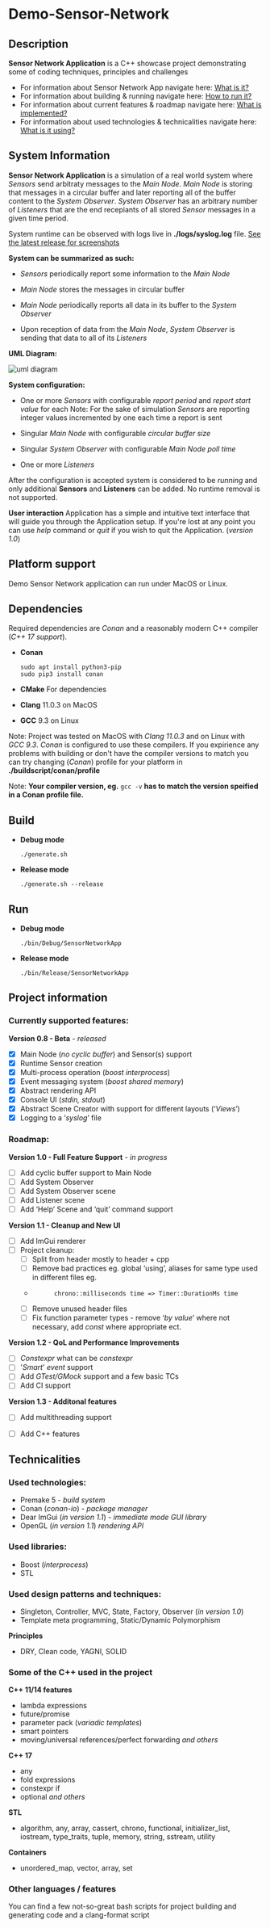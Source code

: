 

# Demo-Sensor-Network

Description
--------------  
  **Sensor Network Application** is a C++ showcase project demonstrating some of coding techniques, principles and challenges
  
  * For information about Sensor Network App navigate here: [What is it?](#System-information)
  * For information about building & running navigate here: [How to run it?](#Platform-support)
  * For information about current features & roadmap navigate here: [What is implemented?](#Project-information)
  * For information about used technologies & technicalities navigate here: [What is it using?](#Technicalities)

System Information
------------------------

**Sensor Network Application** is a simulation of a real world system where *Sensors* send arbitraty messages to the *Main Node*. *Main Node* is storing that messages in a circular buffer and later reporting all of the buffer content to the *System Observer*. *System Observer* has an arbitrary number of *Listeners* that are the end recepiants of all stored *Sensor* messages in a given time period.

System runtime can be observed with logs live in **./logs/syslog.log** file. [See the latest release for screenshots](https://github.com/michalPietraszko/Demo-Sensor-Network/releases/latest)

**System can be summarized as such:**
* *Sensors* periodically report some information to the *Main Node*

* *Main Node* stores the messages in circular buffer
* *Main Node* periodically reports all data in its buffer to the *System Observer*
* Upon reception of data from the *Main Node*, *System Observer* is sending that data
to all of its *Listeners*  

**UML Diagram:**

![uml diagram](https://i.imgur.com/aZ6HSVW.png)

**System configuration:**
* One or more *Sensors* with configurable *report period* and *report start value* for each
Note: For the sake of simulation *Sensors* are reporting integer values incremented by one each 
time a report is sent

* Singular *Main Node* with configurable *circular buffer size*

* Singular *System Observer* with configurable *Main Node poll time*

* One or more *Listeners* 

After the configuration is accepted system is considered to be *running* and only additional 
**Sensors** and **Listeners** can be added. No runtime removal is not supported. 

**User interaction**
Application has a simple and intuitive text interface that will guide you through the Application setup.
If you're lost at any point you can use *help* command or *quit* if you wish to quit the Application. (*version 1.0*)
		
Platform support
-----------------
Demo Sensor Network application can run under MacOS or Linux.

Dependencies
-----------------

Required dependencies are *Conan* and a reasonably modern C++ compiler (*C++ 17 support*).
  * **Conan**
    ```
    sudo apt install python3-pip
    sudo pip3 install conan
    ```
  
  * **CMake** For dependencies
  * **Clang** 11.0.3 on MacOS
  
  * **GCC** 9.3 on Linux


Note: Project was tested on MacOS with *Clang 11.0.3* and on Linux with *GCC 9.3*. *Conan* is configured to use these compilers. If you expirience any problems with building or don't have the compiler versions to match you can try changing (*Conan*) profile for your platform in **./buildscript/conan/profile**

Note: **Your compiler version, eg.** ```gcc -v``` **has to match the version speified in a Conan profile file.** 

Build
-----------------

  * **Debug mode** 
    ```
    ./generate.sh
    ```
  * **Release mode** 
    ```
    ./generate.sh --release
    ```
    
## Run
  
  * **Debug mode** 
    ```
    ./bin/Debug/SensorNetworkApp
    ```
  * **Release mode** 
    ```
    ./bin/Release/SensorNetworkApp
    ```
    
  Project information
------------------------

### Currently supported features:

**Version 0.8 - Beta** - *released*
- [x] Main Node (*no cyclic buffer*) and Sensor(s) support 
- [x] Runtime Sensor creation
- [x] Multi-process operation  (*boost interprocess*)
- [x] Event messaging system (*boost shared memory*)
- [x] Abstract rendering API
- [x] Console UI (*stdin, stdout*)
- [x] Abstract Scene Creator with support for different layouts (‘*Views*’)
- [x] Logging to a ‘*syslog*’ file

### Roadmap:

**Version 1.0 - Full Feature Support** - *in progress*
- [ ] Add cyclic buffer support to Main Node
- [ ] Add System Observer
- [ ] Add System Observer scene
- [ ] Add Listener scene
- [ ] Add ‘Help’ Scene and ‘quit’ command support

**Version 1.1 - Cleanup and New UI**
- [ ] Add ImGui renderer
- [ ] Project cleanup:
	- [ ]  Split from header mostly to header + cpp
	- [ ]  Remove bad practices eg. global ‘using’, aliases for same type used in different files eg.  
	-
				chrono::milliseconds time => Timer::DurationMs time
	- [ ] Remove unused header files
	- [ ] Fix function parameter types - remove ‘*by value*’ where not necessary, add *const* where appropriate ect.

**Version 1.2 - QoL and Performance Improvements**
- [ ] *Constexpr* what can be *constexpr*
- [ ] '*Smart*' *event* support
- [ ]  Add *GTest/GMock* support and a few basic TCs
- [ ]  Add CI support

**Version 1.3 - Additonal features**
- [ ] Add multithreading support
- [ ] Add C++ features

  
Technicalities
----------------

### Used technologies:
 
* Premake 5 - *build system*
* Conan (*conan-io*) - *package manager*
* Dear ImGui  (*in version 1.1*) - *immediate mode GUI library*
* OpenGL (*in version 1.1*) *rendering API*

### Used libraries:

* Boost (*interprocess*)
* STL

### Used design patterns and techniques:

- Singleton, Controller, MVC, State, Factory, Observer (*in version 1.0*)
- Template meta programming, Static/Dynamic Polymorphism

**Principles**
- DRY, Clean code, YAGNI, SOLID

### Some of the C++ used in the project

**C++ 11/14 features**

- lambda expressions
- future/promise
- parameter pack (*variadic templates*)
- smart pointers
- moving/universal references/perfect forwarding *and others*

**C++ 17**
- any
- fold expressions
- constexpr if
- optional *and others*

**STL**

* algorithm, any, array, cassert, chrono, functional, initializer_list, iostream,
type_traits, tuple, memory, string, sstream, utility

**Containers**
* unordered_map, vector, array, set

### Other languages / features

You can find a few not-so-great bash scripts for project building and generating code and a clang-format script 
